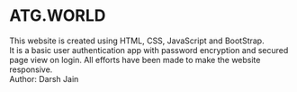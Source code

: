 # ATG.WORLD
This website is created using HTML, CSS, JavaScript and BootStrap. <br>
It is a basic user authentication app with password encryption and secured page view on login.
All efforts have been made to make the website responsive. <br>
Author: Darsh Jain
